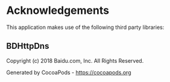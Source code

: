 # Acknowledgements
This application makes use of the following third party libraries:

## BDHttpDns

Copyright (c) 2018 Baidu.com, Inc. All Rights Reserved.

Generated by CocoaPods - https://cocoapods.org
